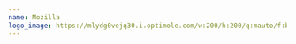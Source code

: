 ```yaml
---
name: Mozilla
logo_image: https://mlydg0vejq30.i.optimole.com/w:200/h:200/q:mauto/f:best/https://civictech.ca/wp-content/uploads/2016/08/logo-mozilla.png
---
```

